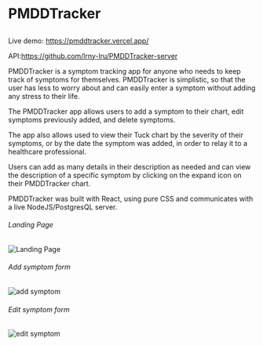 # PMDDTracker
##

Live demo: https://pmddtracker.vercel.app/

API:https://github.com/lrny-lru/PMDDTracker-server

PMDDTracker is a symptom tracking app for anyone who needs to keep track of symptoms for themselves. PMDDTracker is simplistic, so that the user has less to worry about and can easily enter a symptom without adding any stress to their life. 

The PMDDTracker app allows users to add a symptom to their  chart, edit symptoms previously added, and delete symptoms.

The app also allows used to view their Tuck chart by the severity of their symptoms, or by the date the symptom was added, in order to relay it to a healthcare professional.

Users can add as many details in their description as needed and can view the description of a specific symptom by clicking on the expand icon on their PMDDTracker chart.

PMDDTracker was built with React, using pure CSS and communicates with a live NodeJS/PostgresQL server.

###### Landing Page
![Landing Page](https://i.imgur.com/b4YyWsQ.png)


###### Add symptom form
![add symptom](https://i.imgur.com/CHEEy5R.png)

###### Edit symptom form
![edit symptom](https://i.imgur.com/UleEazd.png)


